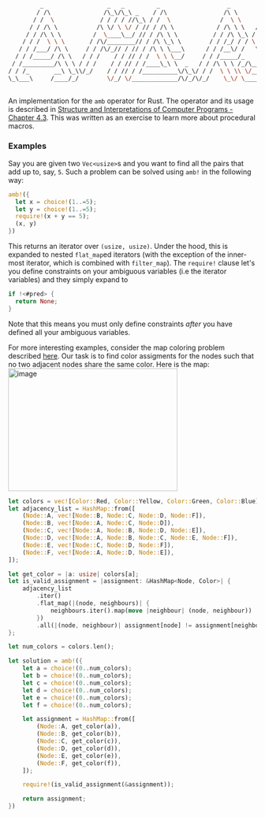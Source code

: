 ```bash
         _                  _   _         _                   _          _        
        / /\               /\_\/\_\ _    / /\                /\ \       / /\      
       / /  \             / / / / //\_\ / /  \              /  \ \     / /  \     
      / / /\ \           /\ \/ \ \/ / // / /\ \            / /\ \ \   / / /\ \__  
     / / /\ \ \         /  \____\__/ // / /\ \ \          / / /\ \_\ / / /\ \___\ 
    / / /  \ \ \       / /\/________// / /\ \_\ \        / / /_/ / / \ \ \ \/___/ 
   / / /___/ /\ \     / / /\/_// / // / /\ \ \___\      / / /__\/ /   \ \ \       
  / / /_____/ /\ \   / / /    / / // / /  \ \ \__/     / / /_____/_    \ \ \      
 / /_________/\ \ \ / / /    / / // / /____\_\ \  _   / / /\ \ \ /_/\__/ / /      
/ / /_       __\ \_\\/_/    / / // / /__________\/\_\/ / /  \ \ \\ \/___/ /       
\_\___\     /____/_/        \/_/ \/_____________/\/_/\/_/    \_\/ \_____\/        
                                                                                  
```

An implementation for the `amb` operator for Rust. The operator and its usage is described in [Structure and Interpretations of Computer Programs - Chapter 4.3](https://sarabander.github.io/sicp/html/4_002e3.xhtml#g_t4_002e3). This was written as an exercise to learn more about procedural macros.

### Examples

Say you are given two `Vec<usize>`s and you want to find all the pairs that add up to, say, `5`. Such a problem can be solved using `amb!` in the following way:

```rust
amb!({
  let x = choice!(1..=5);
  let y = choice!(1..=5);
  require!(x + y == 5);
  (x, y)
})
```
This returns an iterator over `(usize, usize)`. Under the hood, this is expanded to nested `flat_map`ed iterators (with the exception of the inner-most iterator, which is combined with `filter_map`). The `require!` clause let's you define constraints on your ambiguous variables (i.e the iterator variables) and they simply expand to 
```rust
if !<#pred> {
  return None;
}
```

Note that this means you must only define constraints _after_ you have defined all your ambiguous variables.

For more interesting examples, consider the map coloring problem described [here](https://www.metalevel.at/prolog/optimization). Our task is to find color assigments for the nodes such that no two adjacent nodes share the same color. Here is the map:
<img width="343" height="249" alt="image" src="https://github.com/user-attachments/assets/57c1c616-ea85-4e1e-9c83-1a1cc9bc7256" />
```rust
let colors = vec![Color::Red, Color::Yellow, Color::Green, Color::Blue];
let adjacency_list = HashMap::from([
    (Node::A, vec![Node::B, Node::C, Node::D, Node::F]),
    (Node::B, vec![Node::A, Node::C, Node::D]),
    (Node::C, vec![Node::A, Node::B, Node::D, Node::E]),
    (Node::D, vec![Node::A, Node::B, Node::C, Node::E, Node::F]),
    (Node::E, vec![Node::C, Node::D, Node::F]),
    (Node::F, vec![Node::A, Node::D, Node::E]),
]);

let get_color = |a: usize| colors[a];
let is_valid_assignment = |assignment: &HashMap<Node, Color>| {
    adjacency_list
        .iter()
        .flat_map(|(node, neighbours)| {
            neighbours.iter().map(move |neighbour| (node, neighbour))
        })
        .all(|(node, neighbour)| assignment[node] != assignment[neighbour])
};

let num_colors = colors.len();

let solution = amb!({
    let a = choice!(0..num_colors);
    let b = choice!(0..num_colors);
    let c = choice!(0..num_colors);
    let d = choice!(0..num_colors);
    let e = choice!(0..num_colors);
    let f = choice!(0..num_colors);

    let assignment = HashMap::from([
        (Node::A, get_color(a)),
        (Node::B, get_color(b)),
        (Node::C, get_color(c)),
        (Node::D, get_color(d)),
        (Node::E, get_color(e)),
        (Node::F, get_color(f)),
    ]);

    require!(is_valid_assignment(&assignment));

    return assignment;
})
```
